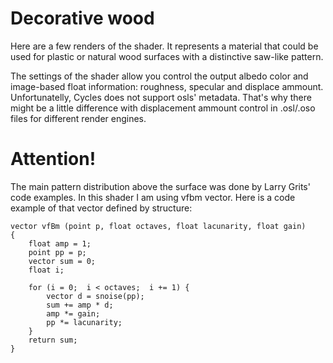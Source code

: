 # Decorative wood

Here are a few renders of the shader. It represents a material that could be used for plastic or natural wood surfaces with a distinctive saw-like pattern.

The settings of the shader allow you control the output albedo color and image-based float information: roughness, specular and displace ammount. Unfortunatelly, Cycles does not support osls' metadata. That's why there might be a little difference with displacement ammount control in .osl/.oso files for different render engines.

# Attention!

The main pattern distribution above the surface was done by Larry Grits' code examples. In this shader I am using vfbm vector. Here is a code example of that vector defined by structure: 

    vector vfBm (point p, float octaves, float lacunarity, float gain)
    {
        float amp = 1;
        point pp = p;
        vector sum = 0;
        float i;

        for (i = 0;  i < octaves;  i += 1) {
            vector d = snoise(pp);
            sum += amp * d;
            amp *= gain;
            pp *= lacunarity;
        }
        return sum;
    }
